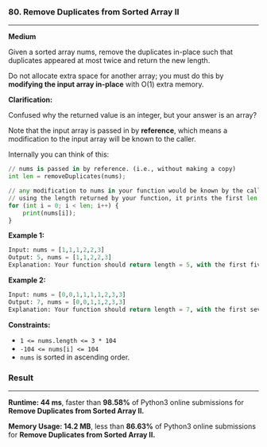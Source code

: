 ### 80. Remove Duplicates from Sorted Array II

---

**Medium**

Given a sorted array nums, remove the duplicates in-place such that duplicates appeared at most twice and return the new length.

Do not allocate extra space for another array; you must do this by **modifying the input array in-place** with O(1) extra memory.

**Clarification:**

Confused why the returned value is an integer, but your answer is an array?

Note that the input array is passed in by **reference**, which means a modification to the input array will be known to the caller.

Internally you can think of this:

```python
// nums is passed in by reference. (i.e., without making a copy)
int len = removeDuplicates(nums);

// any modification to nums in your function would be known by the caller.
// using the length returned by your function, it prints the first len elements.
for (int i = 0; i < len; i++) {
    print(nums[i]);
}
```

**Example 1:**

```python
Input: nums = [1,1,1,2,2,3]
Output: 5, nums = [1,1,2,2,3]
Explanation: Your function should return length = 5, with the first five elements of nums being 1, 1, 2, 2 and 3 respectively. It doesn't matter what you leave beyond the returned length.
```

**Example 2:**

```python
Input: nums = [0,0,1,1,1,1,2,3,3]
Output: 7, nums = [0,0,1,1,2,3,3]
Explanation: Your function should return length = 7, with the first seven elements of nums being modified to 0, 0, 1, 1, 2, 3 and 3 respectively. It doesn't matter what values are set beyond the returned length.
```

**Constraints:**

- `1 <= nums.length <= 3 * 104`
- `-104 <= nums[i] <= 104`
- `nums` is sorted in ascending order.

### Result

---

**Runtime: 44 ms**, faster than **98.58%** of Python3 online submissions for **Remove Duplicates from Sorted Array II.**

**Memory Usage: 14.2 MB**, less than **86.63%** of Python3 online submissions for **Remove Duplicates from Sorted Array II.**
